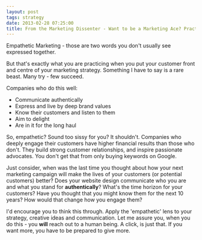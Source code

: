 ```yaml
---
layout: post
tags: strategy
date: 2013-02-28 07:25:00
title: From the Marketing Dissenter - Want to be a Marketing Ace? Practice Empathy
---
```

Empathetic Marketing - those are two words you don't usually see expressed together. 

But that's exactly what you are practicing when you put your customer front and centre of your marketing strategy. Something I have to say is a rare beast. Many try - few succeed. 

Companies who do this well: 

- Communicate authentically 
- Express and live by deep brand values
- Know their customers and listen to them
- Aim to delight
- Are in it for the long haul

So, empathetic? Sound too sissy for you? It shouldn't. Companies who deeply engage their customers have higher financial results than those who don't. They build strong customer relationships, and inspire passionate advocates. You don't get that from only buying keywords on Google. 

Just consider, when was the last time you thought about how your next marketing campaign will make the lives of your customers (or potential customers) better? Does your website design communicate who you are and what you stand for **authentically**? What's the time horizon for your customers? Have you thought that you might know them for the next 10 years? How would that change how you engage them?

I'd encourage you to think this through. Apply the 'empathetic' lens to your strategy, creative ideas and communication. Let me assure you, when you do this - you **will** reach out to a human being. A click, is just that. If you want more, you have to be prepared to give more. 